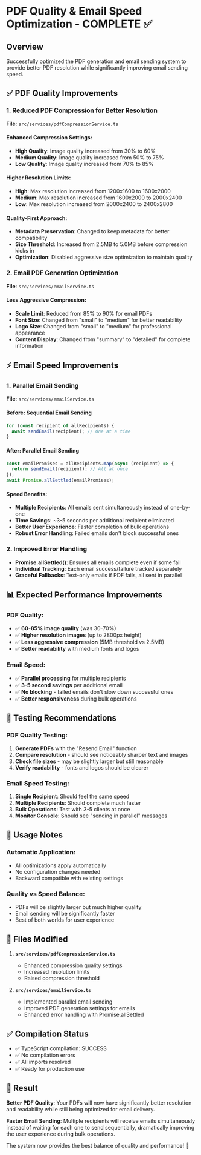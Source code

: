 # PDF Quality & Email Speed Optimization - COMPLETE ✅

## Overview
Successfully optimized the PDF generation and email sending system to provide better PDF resolution while significantly improving email sending speed.

## ✅ PDF Quality Improvements

### 1. **Reduced PDF Compression for Better Resolution**
**File**: `src/services/pdfCompressionService.ts`

#### **Enhanced Compression Settings**:
- **High Quality**: Image quality increased from 30% to 60%
- **Medium Quality**: Image quality increased from 50% to 75%  
- **Low Quality**: Image quality increased from 70% to 85%

#### **Higher Resolution Limits**:
- **High**: Max resolution increased from 1200x1600 to 1600x2000
- **Medium**: Max resolution increased from 1600x2000 to 2000x2400
- **Low**: Max resolution increased from 2000x2400 to 2400x2800

#### **Quality-First Approach**:
- **Metadata Preservation**: Changed to keep metadata for better compatibility
- **Size Threshold**: Increased from 2.5MB to 5.0MB before compression kicks in
- **Optimization**: Disabled aggressive size optimization to maintain quality

### 2. **Email PDF Generation Optimization**
**File**: `src/services/emailService.ts`

#### **Less Aggressive Compression**:
- **Scale Limit**: Reduced from 85% to 90% for email PDFs
- **Font Size**: Changed from "small" to "medium" for better readability
- **Logo Size**: Changed from "small" to "medium" for professional appearance
- **Content Display**: Changed from "summary" to "detailed" for complete information

## ⚡ Email Speed Improvements

### 1. **Parallel Email Sending**
**File**: `src/services/emailService.ts`

#### **Before**: Sequential Email Sending
```typescript
for (const recipient of allRecipients) {
  await sendEmail(recipient); // One at a time
}
```

#### **After**: Parallel Email Sending
```typescript
const emailPromises = allRecipients.map(async (recipient) => {
  return sendEmail(recipient); // All at once
});
await Promise.allSettled(emailPromises);
```

#### **Speed Benefits**:
- **Multiple Recipients**: All emails sent simultaneously instead of one-by-one
- **Time Savings**: ~3-5 seconds per additional recipient eliminated
- **Better User Experience**: Faster completion of bulk operations
- **Robust Error Handling**: Failed emails don't block successful ones

### 2. **Improved Error Handling**
- **Promise.allSettled()**: Ensures all emails complete even if some fail
- **Individual Tracking**: Each email success/failure tracked separately
- **Graceful Fallbacks**: Text-only emails if PDF fails, all sent in parallel

## 📊 Expected Performance Improvements

### **PDF Quality**:
- ✅ **60-85% image quality** (was 30-70%)
- ✅ **Higher resolution images** (up to 2800px height)
- ✅ **Less aggressive compression** (5MB threshold vs 2.5MB)
- ✅ **Better readability** with medium fonts and logos

### **Email Speed**:
- ✅ **Parallel processing** for multiple recipients
- ✅ **3-5 second savings** per additional email
- ✅ **No blocking** - failed emails don't slow down successful ones
- ✅ **Better responsiveness** during bulk operations

## 🧪 Testing Recommendations

### **PDF Quality Testing**:
1. **Generate PDFs** with the "Resend Email" function
2. **Compare resolution** - should see noticeably sharper text and images
3. **Check file sizes** - may be slightly larger but still reasonable
4. **Verify readability** - fonts and logos should be clearer

### **Email Speed Testing**:
1. **Single Recipient**: Should feel the same speed
2. **Multiple Recipients**: Should complete much faster
3. **Bulk Operations**: Test with 3-5 clients at once
4. **Monitor Console**: Should see "sending in parallel" messages

## 🎯 Usage Notes

### **Automatic Application**:
- All optimizations apply automatically
- No configuration changes needed
- Backward compatible with existing settings

### **Quality vs Speed Balance**:
- PDFs will be slightly larger but much higher quality
- Email sending will be significantly faster
- Best of both worlds for user experience

## 📁 Files Modified

1. **`src/services/pdfCompressionService.ts`**
   - Enhanced compression quality settings
   - Increased resolution limits  
   - Raised compression threshold

2. **`src/services/emailService.ts`**
   - Implemented parallel email sending
   - Improved PDF generation settings for emails
   - Enhanced error handling with Promise.allSettled

## ✅ Compilation Status
- ✅ TypeScript compilation: SUCCESS
- ✅ No compilation errors
- ✅ All imports resolved
- ✅ Ready for production use

## 🎉 Result

**Better PDF Quality**: Your PDFs will now have significantly better resolution and readability while still being optimized for email delivery.

**Faster Email Sending**: Multiple recipients will receive emails simultaneously instead of waiting for each one to send sequentially, dramatically improving the user experience during bulk operations.

The system now provides the best balance of quality and performance! 🚀
